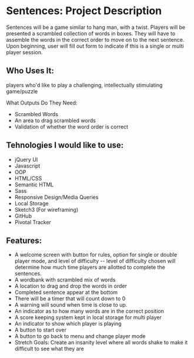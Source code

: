 <h1>Sentences: Project Description</h1>
<p>Sentences will be a game similar to hang man, with a twist. Players will be presented a scrambled collection of words in boxes. They will have to assemble the words in the correct order to move on to the next sentence. Upon beginning, user will fill out form to indicate if this is a single or multi player session.</p>
<h2>Who Uses It: </h2>
<p>players who'd like to play a challenging, intellectually stimulating game/puzzle</p>
<p>What Outputs Do They Need: </p>
<ul>
  <li>Scrambled Words</li>
  <li>An area to drag scrambled words</li>
  <li>Validation of whether the word order is correct</li>
</ul>
<h2>Tehnologies I would like to use:</h2>
<ul>
  <li>jQuery UI</li>
  <li>Javascript</li>
  <li>OOP</li>
  <li>HTML/CSS</li>
  <li>Semantic HTML</li>
  <li>Sass</li>
  <li>Responsive Design/Media Queries</li>
  <li>Local Storage</li>
  <li>Sketch3 (For wireframing)</li>
  <li>GitHub</li>
  <li>Pivotal Tracker</li>
</ul>
<h2>Features:</h2>
<ul>
  <li>A welcome screen with button for rules, option for single or double player mode, and level of difficulty -- level of difficulty chosen will determine how much time players are allotted to complete the sentences.</li>
  <li>A wordbank with scrambled mix of words</li>
  <li>A location to drag and drop the words in order</li>
  <li>Completed sentence appear at the bottom</li>
  <li>There will be a timer that will count down to 0</li>
  <li>A warning will sound when time is close to up.</li>
  <li>An indicator as to how many words are in the correct position</li>
  <li>A score keeping system kept in local storage for multi player</li>
  <li>An indicator to show which player is playing</li>
  <li>A button to start over</li>
  <li>A button to go back to menu and change player mode</li>
  <li>Stretch Goals: Create an insanity level where all words shake to make it difficult to see what they are</li>
</ul>